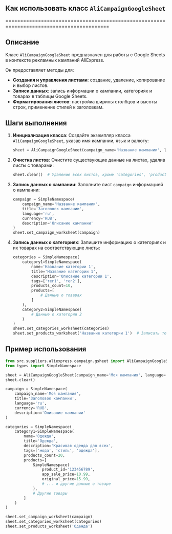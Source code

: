 ## Как использовать класс `AliCampaignGoogleSheet`
=========================================================================================

Описание
-------------------------
Класс `AliCampaignGoogleSheet` предназначен для работы с Google Sheets в контексте рекламных кампаний AliExpress. 

Он предоставляет методы для:

-  **Создания и управления листами**: создание, удаление, копирование и выбор листов.
-  **Записи данных**: запись информации о кампании, категориях и товарах в таблицы Google Sheets.
-  **Форматирования листов**: настройка ширины столбцов и высоты строк, применение стилей к заголовкам.

Шаги выполнения
-------------------------
1. **Инициализация класса**: Создайте экземпляр класса `AliCampaignGoogleSheet`, указав имя кампании, язык и валюту:
   ```python
   sheet = AliCampaignGoogleSheet(campaign_name='Название кампании', language='ru', currency='RUB')
   ```
2. **Очистка листов**:  Очистите существующие данные на листах, удалив листы с товарами:
   ```python
   sheet.clear()  # Удаление всех листов, кроме 'categories', 'product', 'category', 'campaign'
   ```
3. **Запись данных о кампании**: Заполните лист `campaign` информацией о кампании:
   ```python
   campaign = SimpleNamespace(
       campaign_name='Название кампании',
       title='Заголовок кампании',
       language='ru',
       currency='RUB',
       description='Описание кампании' 
   )
   sheet.set_campaign_worksheet(campaign)
   ```
4. **Запись данных о категориях**:  Запишите информацию о категориях и их товарах на соответствующие листы:
   ```python
   categories = SimpleNamespace(
       category1=SimpleNamespace(
           name='Название категории 1',
           title='Название категории 1',
           description='Описание категории 1',
           tags=['тег1', 'тег2'],
           products_count=10,
           products=[
               # Данные о товарах
           ]
       ),
       category2=SimpleNamespace(
           # Данные о категории 2
       )
   )
   sheet.set_categories_worksheet(categories)
   sheet.set_products_worksheet('Название категории 1')  # Записать товары для категории 1
   ```

Пример использования
-------------------------

```python
from src.suppliers.aliexpress.campaign.gsheet import AliCampaignGoogleSheet
from types import SimpleNamespace

sheet = AliCampaignGoogleSheet(campaign_name='Моя кампания', language='ru', currency='RUB')
sheet.clear()

campaign = SimpleNamespace(
    campaign_name='Моя кампания',
    title='Заголовок кампании',
    language='ru',
    currency='RUB',
    description='Описание кампании'
)

categories = SimpleNamespace(
    category1=SimpleNamespace(
        name='Одежда',
        title='Одежда',
        description='Красивая одежда для всех',
        tags=['мода', 'стиль', 'одежда'],
        products_count=20,
        products=[
            SimpleNamespace(
                product_id='123456789',
                app_sale_price=10.99,
                original_price=15.99,
                # ... и другие данные о товаре
            ),
            # Другие товары
        ]
    )
)

sheet.set_campaign_worksheet(campaign)
sheet.set_categories_worksheet(categories)
sheet.set_products_worksheet('Одежда')
```